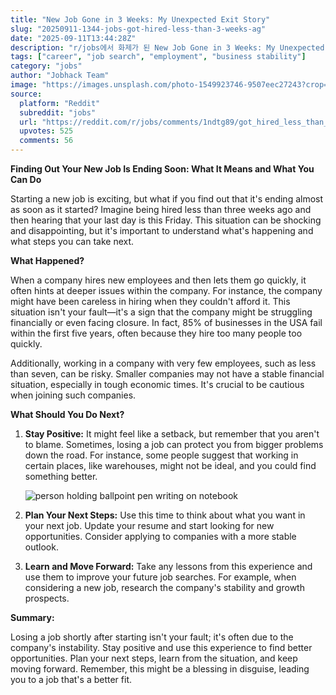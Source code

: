 ```yaml
---
title: "New Job Gone in 3 Weeks: My Unexpected Exit Story"
slug: "20250911-1344-jobs-got-hired-less-than-3-weeks-ag"
date: "2025-09-11T13:44:28Z"
description: "r/jobs에서 화제가 된 New Job Gone in 3 Weeks: My Unexpected Exit Story에 대한 깊이 있는 분석과 인사이트"
tags: ["career", "job search", "employment", "business stability"]
category: "jobs"
author: "Jobhack Team"
image: "https://images.unsplash.com/photo-1549923746-9507eec27243?crop=entropy&cs=tinysrgb&fit=max&fm=jpg&ixid=M3w3OTU0NDF8MHwxfHNlYXJjaHw0OHx8am9iJTIwc2VhcmNofGVufDF8MHx8fDE3NTc1OTgyNTZ8MA&ixlib=rb-4.1.0&q=80&w=1080"
source:
  platform: "Reddit"
  subreddit: "jobs"
  url: "https://reddit.com/r/jobs/comments/1ndtg89/got_hired_less_than_3_weeks_ago_and_was_just_told/"
  upvotes: 525
  comments: 56
---
```


**Finding Out Your New Job Is Ending Soon: What It Means and What You Can Do**

Starting a new job is exciting, but what if you find out that it's ending almost as soon as it started? Imagine being hired less than three weeks ago and then hearing that your last day is this Friday. This situation can be shocking and disappointing, but it's important to understand what's happening and what steps you can take next.

**What Happened?**

When a company hires new employees and then lets them go quickly, it often hints at deeper issues within the company. For instance, the company might have been careless in hiring when they couldn't afford it. This situation isn't your fault—it's a sign that the company might be struggling financially or even facing closure. In fact, 85% of businesses in the USA fail within the first five years, often because they hire too many people too quickly.

Additionally, working in a company with very few employees, such as less than seven, can be risky. Smaller companies may not have a stable financial situation, especially in tough economic times. It's crucial to be cautious when joining such companies.

**What Should You Do Next?**

1. **Stay Positive:** It might feel like a setback, but remember that you aren't to blame. Sometimes, losing a job can protect you from bigger problems down the road. For instance, some people suggest that working in certain places, like warehouses, might not be ideal, and you could find something better.

   ![person holding ballpoint pen writing on notebook](https://images.unsplash.com/photo-1488190211105-8b0e65b80b4e?crop=entropy&cs=tinysrgb&fit=max&fm=jpg&ixid=M3w3OTU0NDF8MHwxfHNlYXJjaHw1MHx8Y2FyZWVyfGVufDF8MHx8fDE3NTc1OTgyNTZ8MA&ixlib=rb-4.1.0&q=80&w=1080)

2. **Plan Your Next Steps:** Use this time to think about what you want in your next job. Update your resume and start looking for new opportunities. Consider applying to companies with a more stable outlook.

3. **Learn and Move Forward:** Take any lessons from this experience and use them to improve your future job searches. For example, when considering a new job, research the company's stability and growth prospects.

**Summary:**

Losing a job shortly after starting isn't your fault; it's often due to the company's instability. Stay positive and use this experience to find better opportunities. Plan your next steps, learn from the situation, and keep moving forward. Remember, this might be a blessing in disguise, leading you to a job that's a better fit.